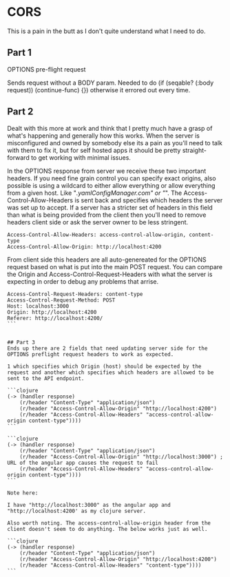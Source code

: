 # CORS
This is a pain in the butt as I don't quite understand what I need to do.

## Part 1
OPTIONS pre-flight request

Sends request without a BODY param. Needed to do (if (seqable? (:body request)) (continue-func) {}) otherwise it errored out every time.

## Part 2

Dealt with this more at work and think that I pretty much have a grasp of what's happening and generally how this works. When the server is misconfigured and owned by somebody else its a pain as you'll need to talk with them to fix it, but for self hosted apps it should be pretty straight-forward to get working with minimal issues.

In the OPTIONS response from server we receive these two important headers. If you need fine grain control you can specify exact origins, also possible is using a wildcard to either allow everything or allow everything from a given host. Like "*.yamlConfigManager.com" or "*". The Access-Control-Allow-Headers is sent back and specifies which headers the server was set up to accept. If a server has a stricter set of headers in this field than what is being provided from the client then you'll need
to remove headers client side or ask the server owner to be less stringent.
```
Access-Control-Allow-Headers: access-control-allow-origin, content-type
Access-Control-Allow-Origin: http://localhost:4200
```

From client side this headers are all auto-genereated for the OPTIONS request based on what is put into the main POST request. You can compare the Origin and Access-Control-Request-Headers with what the server is expecting in order to debug any problems that arrise.

````
Access-Control-Request-Headers: content-type
Access-Control-Request-Method: POST
Host: localhost:3000
Origin: http://localhost:4200
Referer: http://localhost:4200/
```


## Part 3
Ends up there are 2 fields that need updating server side for the OPTIONS preflight request headers to work as expected.

1 which specifies which Origin (host) should be expected by the request and another which specifies which headers are allowed to be sent to the API endpoint.

```clojure
(-> (handler response)
    (r/header "Content-Type" "application/json")
    (r/header "Access-Control-Allow-Origin" "http://localhost:4200")
    (r/header "Access-Control-Allow-Headers" "access-control-allow-origin content-type"))))
```

```clojure
(-> (handler response)
    (r/header "Content-Type" "application/json")
    (r/header "Access-Control-Allow-Origin" "http://localhost:3000") ; URL of the angular app causes the request to fail
    (r/header "Access-Control-Allow-Headers" "access-control-allow-origin content-type"))))
```

Note here:

I have "http://localhost:3000" as the angular app and "http://localhost:4200' as my clojure server.

Also worth noting. The access-control-allow-origin header from the client doesn't seem to do anything. The below works just as well.

```clojure
(-> (handler response)
    (r/header "Content-Type" "application/json")
    (r/header "Access-Control-Allow-Origin" "http://localhost:4200")
    (r/header "Access-Control-Allow-Headers" "content-type"))))
```


